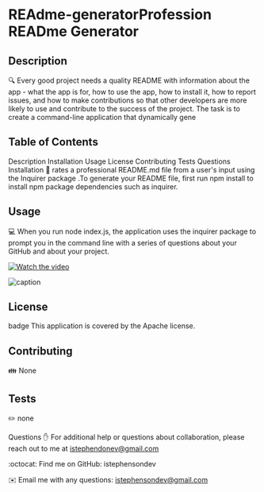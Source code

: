 # REAdme-generatorProfession READme Generator 

## Description
🔍 Every good project needs a quality README with information about the app - what the app is for, how to use the app, how to install it, how to report issues, and how to make contributions so that other developers are more likely to use and contribute to the success of the project. The task is to create a command-line application that dynamically gene

## Table of Contents
Description
Installation
Usage
License
Contributing
Tests
Questions
Installation
💾 rates a professional README.md file from a user's input using the Inquirer package .To generate your README file, first run npm install to install npm package dependencies such as inquirer.

## Usage
💻 When you run node index.js, the application uses the inquirer package to prompt you in the command line with a series of questions about your GitHub and about your project.

[![Watch the video](https://i.imgur.com/vKb2F1B.png)](https://youtu.be/UjMwe1QDGz0)


![caption](https://drive.google.com/file/d/1vArUCInUkJ4g9Psl0fKcFA5FRkNl4L45/view)

## License
badge
This application is covered by the Apache license.

## Contributing
👪 None

## Tests
✏️ none

Questions
✋ For additional help or questions about collaboration, please reach out to me at istephendonev@gmail.com

:octocat: Find me on GitHub: istephensondev

✉️ Email me with any questions: istephensondev@gmail.com


